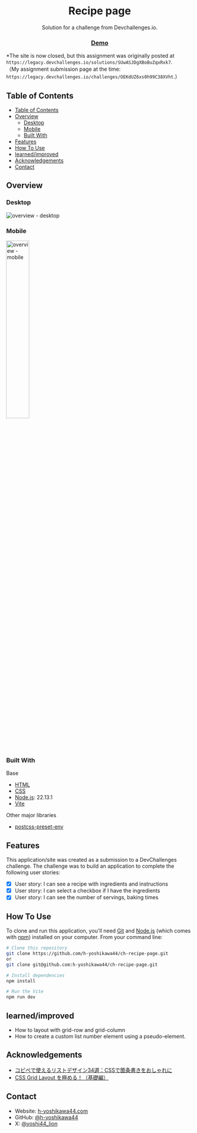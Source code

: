 <!-- Please update value in the {}  -->

<h1 align="center">Recipe page</h1>

<div align="center">
   Solution for a challenge from Devchallenges.io.
</div>

<div align="center">
  <h3>
    <a href="https://h-yoshikawa44.github.io/ch-recipe-page/">
      Demo
    </a>
  </h3>
</div>

*The site is now closed, but this assignment was originally posted at `https://legacy.devchallenges.io/solutions/SUwASJDgXBoBuZqxRxk7`.  
（My assignment submission page at the time: `https://legacy.devchallenges.io/challenges/OEKdUZ6xs0h99C38XVht`.）

<!-- TABLE OF CONTENTS -->

## Table of Contents

- [Table of Contents](#table-of-contents)
- [Overview](#overview)
  - [Desktop](#desktop)
  - [Mobile](#mobile)
  - [Built With](#built-with)
- [Features](#features)
- [How To Use](#how-to-use)
- [learned/improved](#learnedimproved)
- [Acknowledgements](#acknowledgements)
- [Contact](#contact)

<!-- OVERVIEW -->

## Overview
### Desktop
![overview - desktop](/screenshots/desktop.png)

### Mobile
<img src="./screenshots/mobile.png" alt="overview - mobile" width="35%">

### Built With

<!-- This section should list any major frameworks that you built your project using. Here are a few examples.-->

Base
- [HTML](https://developer.mozilla.org/ja/docs/Web/HTML)
- [CSS](https://developer.mozilla.org/ja/docs/Web/CSS)
- [Node.js](https://nodejs.org/): 22.13.1
- [Vite](https://ja.vitejs.dev/)

Other major libraries
- [postcss-preset-env](https://github.com/csstools/postcss-plugins/tree/main/plugin-packs/postcss-preset-env)

## Features

<!-- List the features of your application or follow the template. Don't share the figma file here :) -->

This application/site was created as a submission to a DevChallenges challenge. The challenge was to build an application to complete the following user stories:

- [x] User story: I can see a recipe with ingredients and instructions
- [x] User story: I can select a checkbox if I have the ingredients
- [x] User story: I can see the number of servings, baking times

## How To Use

To clone and run this application, you'll need [Git](https://git-scm.com/) and [Node.js](https://nodejs.org/en/download/) (which comes with [npm](https://www.npmjs.com/)) installed on your computer. From your command line:

```bash
# Clone this repository
git clone https://github.com/h-yoshikawa44/ch-recipe-page.git
or
git clone git@github.com:h-yoshikawa44/ch-recipe-page.git

# Install dependencies
npm install

# Run the Vite
npm run dev
```

## learned/improved
- How to layout with grid-row and grid-column
- How to create a custom list number element using a pseudo-element.

## Acknowledgements

<!-- This section should list any articles or add-ons/plugins that helps you to complete the project. This is optional but it will help you in the future. For exmpale -->

- [コピペで使えるリストデザイン34選：CSSで箇条書きをおしゃれに](https://saruwakakun.com/html-css/reference/ul-ol-li-design)
- [CSS Grid Layout を極める！（基礎編）](https://qiita.com/kura07/items/e633b35e33e43240d363)

## Contact

- Website: [h-yoshikawa44.com](https://h-yoshikawa44.com)
- GitHub: [@h-yoshikawa44](https://github.com/h-yoshikawa44)
- X: [@yoshi44_lion](https://x.com/yoshi44_lion)
